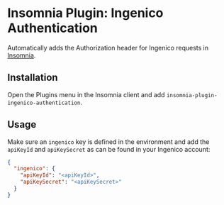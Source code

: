 # Insomnia Plugin: Ingenico Authentication

Automatically adds the Authorization header for Ingenico requests in [Insomnia](https://insomnia.rest/).

## Installation

Open the Plugins menu in the Insomnia client and add `insomnia-plugin-ingenico-authentication`.

## Usage

Make sure an `ingenico` key is defined in the environment and add the `apiKeyId` and `apiKeySecret` as can be found in your Ingenico account:

```json
{
  "ingenico": {
    "apiKeyId": "<apiKeyId>",
    "apiKeySecret": "<apiKeySecret>"
  }
}
```

